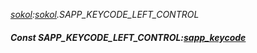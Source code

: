 _[sokol](../../modules/sokol/sokol-module.md):[sokol](../../modules/sokol/sokol-module.md).SAPP\_KEYCODE\_LEFT\_CONTROL_
##### Const SAPP\_KEYCODE\_LEFT\_CONTROL:[sapp_keycode](../../modules/sokol/sokol-sapp_keycode.md)
